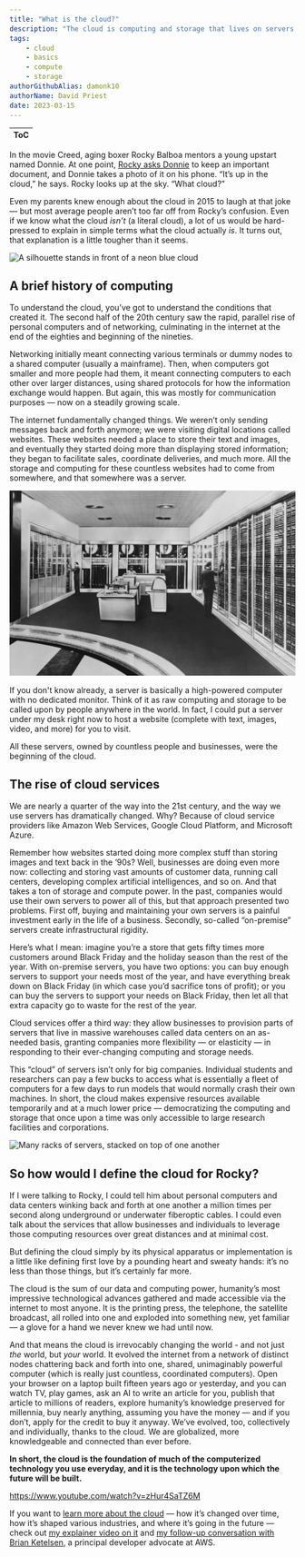 ```yaml
---
title: "What is the cloud?"
description: "The cloud is computing and storage that lives on servers in data centers. But what does that actually mean?"
tags:
    - cloud
    - basics
    - compute
    - storage
authorGithubAlias: damonk10
authorName: David Priest
date: 2023-03-15
---
```


|ToC|
|---|

In the movie Creed, aging boxer Rocky Balboa mentors a young upstart named Donnie. At one point, [Rocky asks Donnie](https://www.youtube.com/watch?v=PPlgvSL00fA) to keep an important document, and Donnie takes a photo of it on his phone. “It’s up in the cloud,” he says. Rocky looks up at the sky. “What cloud?”  

Even my parents knew enough about the cloud in 2015 to laugh at that joke — but most average people aren’t too far off from Rocky’s confusion. Even if we know what the cloud _isn’t_ (a literal cloud), a lot of us would be hard-pressed to explain in simple terms what the cloud actually _is_. It turns out, that explanation is a little tougher than it seems.  

![A silhouette stands in front of a neon blue cloud](./images/AdobeStock_277292661.jpg)

## A brief history of computing

To understand the cloud, you’ve got to understand the conditions that created it. The second half of the 20th century saw the rapid, parallel rise of personal computers and of networking, culminating in the internet at the end of the eighties and beginning of the nineties.  
  
Networking initially meant connecting various terminals or dummy nodes to a shared computer (usually a mainframe). Then, when computers got smaller and more people had them, it meant connecting computers to each other over larger distances, using shared protocols for how the information exchange would happen. But again, this was mostly for communication purposes — now on a steadily growing scale.  
  
The internet fundamentally changed things. We weren’t only sending messages back and forth anymore; we were visiting digital locations called websites. These websites needed a place to store their text and images, and eventually they started doing more than displaying stored information; they began to facilitate sales, coordinate deliveries, and much more. All the storage and computing for these countless websites had to come from somewhere, and that somewhere was a server.  

![Technicians work in a room with an old mainframe computer](./images/AdobeStock_104450030.jpg)
  
If you don't know already, a server is basically a high-powered computer with no dedicated monitor. Think of it as raw computing and storage to be called upon by people anywhere in the world. In fact, I could put a server under my desk right now to host a website (complete with text, images, video, and more) for you to visit.  
  
All these servers, owned by countless people and businesses, were the beginning of the cloud.  
  
## The rise of cloud services  
  
We are nearly a quarter of the way into the 21st century, and the way we use servers has dramatically changed. Why? Because of cloud service providers like Amazon Web Services, Google Cloud Platform, and Microsoft Azure.  
  
Remember how websites started doing more complex stuff than storing images and text back in the ‘90s? Well, businesses are doing even more now: collecting and storing vast amounts of customer data, running call centers, developing complex artificial intelligences, and so on. And that takes a ton of storage and compute power. In the past, companies would use their own servers to power all of this, but that approach presented two problems. First off, buying and maintaining your own servers is a painful investment early in the life of a business. Secondly, so-called “on-premise” servers create infrastructural rigidity.  
  
Here’s what I mean: imagine you’re a store that gets fifty times more customers around Black Friday and the holiday season than the rest of the year. With on-premise servers, you have two options: you can buy enough servers to support your needs most of the year, and have everything break down on Black Friday (in which case you’d sacrifice tons of profit); or you can buy the servers to support your needs on Black Friday, then let all that extra capacity go to waste for the rest of the year.  
  
Cloud services offer a third way: they allow businesses to provision parts of servers that live in massive warehouses called data centers on an as-needed basis, granting companies more flexibility — or elasticity — in responding to their ever-changing computing and storage needs.  
  
This “cloud” of servers isn’t only for big companies. Individual students and researchers can pay a few bucks to access what is essentially a fleet of computers for a few days to run models that would normally crash their own machines. In short, the cloud makes expensive resources available temporarily and at a much lower price — democratizing the computing and storage that once upon a time was only accessible to large research facilities and corporations.  

![Many racks of servers, stacked on top of one another](./images/AdobeStock_178997580.jpg)

## So how would I define the cloud for Rocky?
  
If I were talking to Rocky, I could tell him about personal computers and data centers winking back and forth at one another a million times per second along underground or underwater fiberoptic cables. I could even talk about the services that allow businesses and individuals to leverage those computing resources over great distances and at minimal cost.  

But defining the cloud simply by its physical apparatus or implementation is a little like defining first love by a pounding heart and sweaty hands: it’s no less than those things, but it’s certainly far more.  

The cloud is the sum of our data and computing power, humanity’s most impressive technological advances gathered and made accessible via the internet to most anyone. It is the printing press, the telephone, the satellite broadcast, all rolled into one and exploded into something new, yet familiar — a glove for a hand we never knew we had until now.  

And that means the cloud is irrevocably changing the world - and not just _the_ world, but _your_ world. It evolved the internet from a network of distinct nodes chattering back and forth into one, shared, unimaginably powerful computer (which is really just countless, coordinated computers). Open your browser on a laptop built fifteen years ago or yesterday, and you can watch TV, play games, ask an AI to write an article for you, publish that article to millions of readers, explore humanity’s knowledge preserved for millennia, buy nearly anything, assuming you have the money — and if you don’t, apply for the credit to buy it anyway. We’ve evolved, too, collectively and individually, thanks to the cloud. We are globalized, more knowledgeable and connected than ever before.  

**In short, the cloud is the foundation of much of the computerized technology you use everyday, and it is the technology upon which the future will be built.**  

https://www.youtube.com/watch?v=zHur4SaTZ6M

If you want to [learn more about the cloud](https://youtu.be/txkSFiG7ogg) — how it’s changed over time, how it’s shaped various industries, and where it’s going in the future — check out [my explainer video on it](https://youtu.be/zHur4SaTZ6M) and [my follow-up conversation with Brian Ketelsen](https://youtu.be/nGa4pHmjlfY), a principal developer advocate at AWS.
